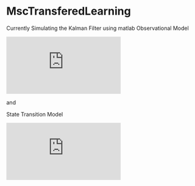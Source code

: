 # MscTransferedLearning

Currently Simulating the Kalman Filter using matlab
Observational Model

![observation model|f(x_{i}|z_{i}) = N(Hz_{i},\Sigma_{x})](https://latex.codecogs.com/gif.latex?f%28x_%7Bi%7D%7Cz_%7Bi%7D%29%20%3D%20N%28Hz_%7Bi%7D%2C%5CSigma_%7Bx%7D%29)

and

State Transition Model

![state transition model|f(z_{i+1}|z_{i}) = N(Az_{i},\Sigma_{z})](https://latex.codecogs.com/gif.latex?f%28z_%7Bi&plus;1%7D%7Cz_%7Bi%7D%29%20%3D%20N%28Az_%7Bi%7D%2C%5CSigma_%7Bz%7D%29)

